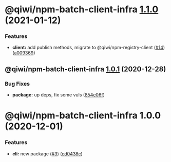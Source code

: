 # @qiwi/npm-batch-client-infra [1.1.0](https://github.com/qiwi/npm-batch-action/compare/@qiwi/npm-batch-client-infra@1.0.1...@qiwi/npm-batch-client-infra@1.1.0) (2021-01-12)


### Features

* **client:** add publish methods, migrate to @qiwi/npm-registry-client ([#14](https://github.com/qiwi/npm-batch-action/issues/14)) ([a009369](https://github.com/qiwi/npm-batch-action/commit/a009369015a961a6828bb5049034816587a1b62d))

## @qiwi/npm-batch-client-infra [1.0.1](https://github.com/qiwi/npm-batch-action/compare/@qiwi/npm-batch-client-infra@1.0.0...@qiwi/npm-batch-client-infra@1.0.1) (2020-12-28)


### Bug Fixes

* **package:** up deps, fix some vuls ([854e06f](https://github.com/qiwi/npm-batch-action/commit/854e06fb697da98574fff619d1039cd2b5bebda0))

# @qiwi/npm-batch-client-infra 1.0.0 (2020-12-01)


### Features

* **cli:** new package ([#3](https://github.com/qiwi/npm-batch-action/issues/3)) ([cd0438c](https://github.com/qiwi/npm-batch-action/commit/cd0438c30296bfdaded67fc45e82dab478374d9b))

